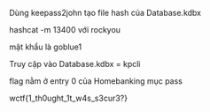 Dùng keepass2john tạo file hash của Database.kdbx

hashcat -m 13400 với rockyou

mật khẩu là goblue1

Truy cập vào Database.kdbx = kpcli

flag nằm ở entry 0 của Homebanking mục pass

wctf{1_th0ught_1t_w4s_s3cur3?}
